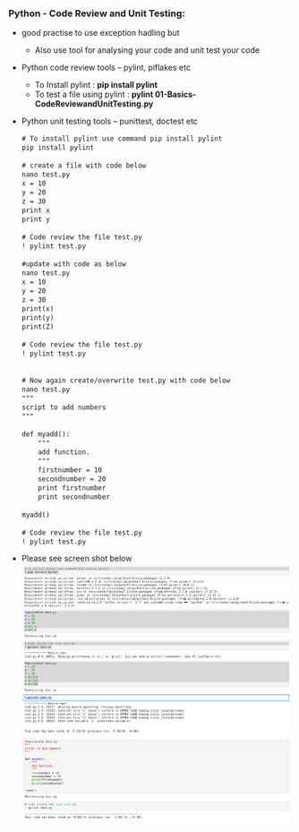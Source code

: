 ### Python - Code Review and Unit Testing:
  * good practise to use exception hadling but 
    * Also use tool for analysing your code and unit test your code
  * Python code review tools – pylint, piflakes etc
    * To Install pylint : **pip install pylint**
    * To test a file using  pylint : **pylint 01-Basics-CodeReviewandUnitTesting.py**
  * Python unit testing tools – punittest, doctest etc
  
    ```
    # To install pylint use command pip install pylint
    pip install pylint

    # create a file with code below
    nano test.py
    x = 10
    y = 20
    z = 30
    print x
    print y

    # Code review the file test.py
    ! pylint test.py

    #update with code as below
    nano test.py
    x = 10
    y = 20
    z = 30
    print(x)
    print(y)
    print(Z)

    # Code review the file test.py
    ! pylint test.py


    # Now again create/overwrite test.py with code below
    nano test.py
    """
    script to add numbers
    """

    def myadd():
        """
        add function.
        """
        firstnumber = 10
        secondnumber = 20
        print firstnumber
        print secondnumber

    myadd()

    # Code review the file test.py
    ! pylint test.py
    
    ```
  * Please see screen shot below
        ![Python Basics Code Review and Unit Testing 01](../images/001-013-Basics-CodeReviewandUnitTesting01.PNG)
        ![Python Basics Code Review and Unit Testing 01](../images/001-013-Basics-CodeReviewandUnitTesting02.PNG)
    